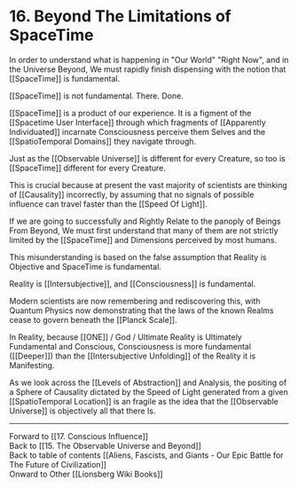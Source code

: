 # 16. Beyond The Limitations of SpaceTime

In order to understand what is happening in "Our World" "Right Now", and in the Universe Beyond, We must rapidly finish dispensing with the notion that [[SpaceTime]] is fundamental. 

[[SpaceTime]] is not fundamental. There. Done. 

[[SpaceTime]] is a product of our experience. It is a figment of the [[Spacetime User Interface]] through which fragments of [[Apparently Individuated]] incarnate Consciousness perceive them Selves and the [[SpatioTemporal Domains]] they navigate through. 

Just as the [[Observable Universe]] is different for every Creature, so too is [[SpaceTime]] different for every Creature. 

This is crucial because at present the vast majority of scientists are thinking of [[Causality]] incorrectly, by assuming that no signals of possible influence can travel faster than the [[Speed Of Light]]. 

If we are going to successfully and Rightly Relate to the panoply of Beings From Beyond, We must first understand that many of them are not strictly limited by the [[SpaceTime]] and Dimensions perceived by most humans. 

This misunderstanding is based on the false assumption that Reality is Objective and SpaceTime is fundamental.

Reality is [[Intersubjective]], and [[Consciousness]] is fundamental. 

Modern scientists are now remembering and rediscovering this, with Quantum Physics now demonstrating that the laws of the known Realms cease to govern beneath the [[Planck Scale]]. 

In Reality, because [[ONE]] / God / Ultimate Reality is Ultimately Fundamental and Conscious, Consciousness is more fundamental ([[Deeper]]) than the [[Intersubjective Unfolding]] of the Reality it is Manifesting. 

As we look across the [[Levels of Abstraction]] and Analysis, the positing of a Sphere of Causality dictated by the Speed of Light generated from a given [[SpatioTemporal Location]] is an fragile as the idea that the [[Observable Universe]] is objectively all that there Is. 

___

Forward to [[17. Conscious Influence]]      
Back to [[15. The Observable Universe and Beyond]]      
Back to table of contents [[Aliens, Fascists, and Giants  - Our Epic Battle for The Future of Civilization]]  
Onward to Other [[Lionsberg Wiki Books]]  